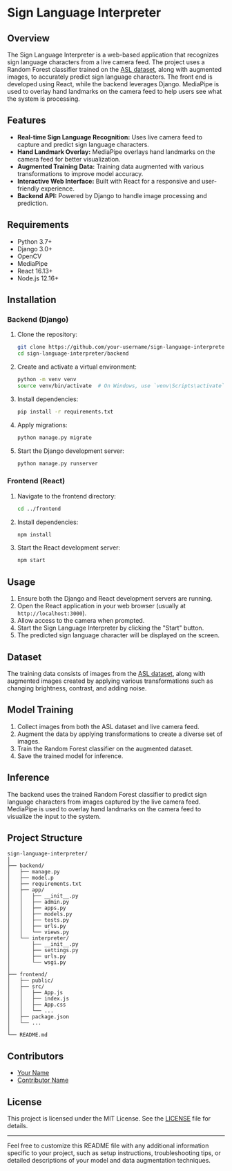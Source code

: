 
# Sign Language Interpreter

## Overview

The Sign Language Interpreter is a web-based application that recognizes sign language characters from a live camera feed. The project uses a Random Forest classifier trained on the [ASL dataset](https://www.kaggle.com/datasets/ayuraj/asl-dataset), along with augmented images, to accurately predict sign language characters. The front end is developed using React, while the backend leverages Django. MediaPipe is used to overlay hand landmarks on the camera feed to help users see what the system is processing.

## Features

- **Real-time Sign Language Recognition:** Uses live camera feed to capture and predict sign language characters.
- **Hand Landmark Overlay:** MediaPipe overlays hand landmarks on the camera feed for better visualization.
- **Augmented Training Data:** Training data augmented with various transformations to improve model accuracy.
- **Interactive Web Interface:** Built with React for a responsive and user-friendly experience.
- **Backend API:** Powered by Django to handle image processing and prediction.

## Requirements

- Python 3.7+
- Django 3.0+
- OpenCV
- MediaPipe
- React 16.13+
- Node.js 12.16+

## Installation

### Backend (Django)

1. Clone the repository:
   ```bash
   git clone https://github.com/your-username/sign-language-interpreter.git
   cd sign-language-interpreter/backend
   ```

2. Create and activate a virtual environment:
   ```bash
   python -m venv venv
   source venv/bin/activate  # On Windows, use `venv\Scripts\activate`
   ```

3. Install dependencies:
   ```bash
   pip install -r requirements.txt
   ```

4. Apply migrations:
   ```bash
   python manage.py migrate
   ```

5. Start the Django development server:
   ```bash
   python manage.py runserver
   ```

### Frontend (React)

1. Navigate to the frontend directory:
   ```bash
   cd ../frontend
   ```

2. Install dependencies:
   ```bash
   npm install
   ```

3. Start the React development server:
   ```bash
   npm start
   ```

## Usage

1. Ensure both the Django and React development servers are running.
2. Open the React application in your web browser (usually at `http://localhost:3000`).
3. Allow access to the camera when prompted.
4. Start the Sign Language Interpreter by clicking the "Start" button.
5. The predicted sign language character will be displayed on the screen.

## Dataset

The training data consists of images from the [ASL dataset](https://www.kaggle.com/datasets/ayuraj/asl-dataset), along with augmented images created by applying various transformations such as changing brightness, contrast, and adding noise.

## Model Training

1. Collect images from both the ASL dataset and live camera feed.
2. Augment the data by applying transformations to create a diverse set of images.
3. Train the Random Forest classifier on the augmented dataset.
4. Save the trained model for inference.

## Inference

The backend uses the trained Random Forest classifier to predict sign language characters from images captured by the live camera feed. MediaPipe is used to overlay hand landmarks on the camera feed to visualize the input to the system.

## Project Structure

```
sign-language-interpreter/
│
├── backend/
│   ├── manage.py
│   ├── model.p
│   ├── requirements.txt
│   ├── app/
│   │   ├── __init__.py
│   │   ├── admin.py
│   │   ├── apps.py
│   │   ├── models.py
│   │   ├── tests.py
│   │   ├── urls.py
│   │   └── views.py
│   └── interpreter/
│       ├── __init__.py
│       ├── settings.py
│       ├── urls.py
│       └── wsgi.py
│
├── frontend/
│   ├── public/
│   ├── src/
│   │   ├── App.js
│   │   ├── index.js
│   │   ├── App.css
│   │   └── ...
│   ├── package.json
│   └── ...
│
└── README.md
```

## Contributors

- [Your Name](https://github.com/your-username)
- [Contributor Name](https://github.com/contributor-username)

## License

This project is licensed under the MIT License. See the [LICENSE](LICENSE) file for details.

---

Feel free to customize this README file with any additional information specific to your project, such as setup instructions, troubleshooting tips, or detailed descriptions of your model and data augmentation techniques.
